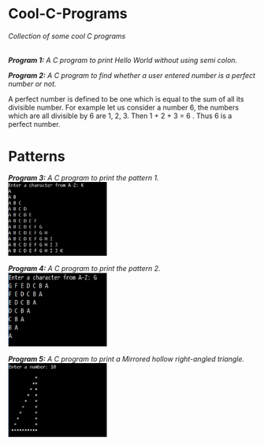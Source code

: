 # Cool-C-Programs

###### Collection of some cool C programs 


***Program 1:***
*A C program to print Hello World without using semi colon.*

***Program 2:***
*A C program to find whether a user entered number is a perfect number or not.*

A perfect number is defined to be one which is equal to the sum of all its divisible number. For example let us consider a number 6, the numbers which are all divisible by 6 are 1, 2, 3. Then 1 + 2 + 3 = 6 . Thus 6 is a perfect number.

# Patterns

***Program 3:***
*A C program to print the pattern 1.* <img src='Screenshots/Pattern%201.jpg' width="200" height="150"> 

***Program 4:***
*A C program to print the pattern 2.* <img src='Screenshots/Pattern%202.jpg' width="200" height="150">

***Program 5:***
*A C program to print a Mirrored hollow right-angled triangle.* <img src='Screenshots/Pattern%203.jpg' width="200" height="150">
